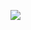﻿[![](https://www.herokucdn.com/deploy/button.png)](https://heroku.com/deploy?template=https://github.com/boliio/shanhey.git)
